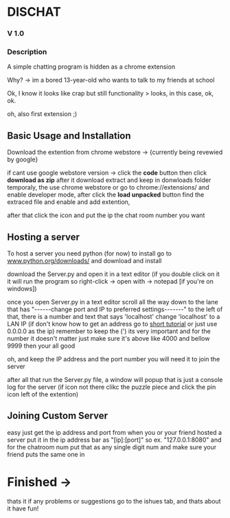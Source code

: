 # DISCHAT

### V 1.0

### Description
A simple chatting program is hidden as a chrome extension

Why? -> im a bored 13-year-old who wants to talk to my friends at school

Ok, I know it looks like crap but still functionality > looks, in this case, ok, ok.

oh, also first extension ;)

## Basic Usage and Installation

Download the extention from chrome webstore -> {currently being revewied by google}

if cant use google webstore version -> click the __code__ button then click __download as zip__ after it download extract and keep in donwloads folder temporaly, the use chrome webstore or go to chrome://extensions/ and enable developer mode, after click the __load unpacked__ button find the extraced file and enable and add extention,

after that click the icon and put the ip the chat room number you want

## Hosting a server

To host a server you need python (for now) to install go to www.python.org/downloads/ and download and install

download the Server.py and open it in a text editor (if you double click on it it will run the program so right-click -> open with -> notepad [if you're on windows])

once you open Server.py in a text editor scroll all the way down to the lane that has "------change port and IP to preferred settings-------" 
to the left of that, there is a number and text that says 'localhost' change 'localhost' to a LAN IP (if don't know how to get an address go to [short tutorial](https://networking.grok.lsu.edu/article.aspx?articleid=14842&printable=y) or just use 0.0.0.0 as the ip) remember to keep the (') its very important
and for the number it doesn't matter just make sure it's above like 4000 and bellow 9999 then your all good

oh, and keep the IP address and the port number you will need it to join the server

after all that run the Server.py file, a window will popup that is just a console log for the server (if icon not there clikc the puzzle piece and click the pin icon left of the extention)

## Joining Custom Server

easy just get the ip address and port from when you or your friend hosted a server put it in the ip address bar as "[ip]:[port]" so ex. "127.0.0.1:8080"
and for the chatroom num put that as any single digit num and make sure your friend puts the same one in

# Finished ->

thats it if any problems or suggestions go to the ishues tab, and thats about it have fun!

